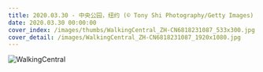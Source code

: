 ```yaml
---
title: 2020.03.30 - 中央公园，纽约 (© Tony Shi Photography/Getty Images)
date: 2020.03.30 00:00:00
cover_index: /images/thumbs/WalkingCentral_ZH-CN6818231087_533x300.jpg
cover_detail: /images/WalkingCentral_ZH-CN6818231087_1920x1080.jpg
---
```


![WalkingCentral](/images/WalkingCentral_ZH-CN6818231087_1920x1080.jpg)
